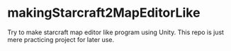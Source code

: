 # makingStarcraft2MapEditorLike
Try to make starcraft map editor like program using Unity. This repo is just mere practicing project for later use.
